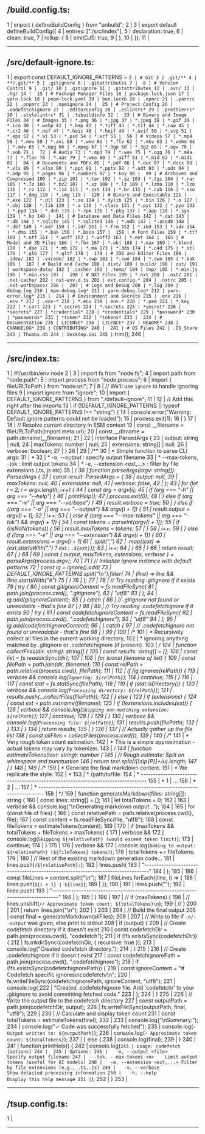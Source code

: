 /build.config.ts:
--------------------------------------------------------------------------------
1 | import { defineBuildConfig } from "unbuild";
2 | 
3 | export default defineBuildConfig({
4 |   entries: ["./src/index"],
5 |   declaration: true,
6 |   clean: true,
7 |   rollup: {
8 |     emitCJS: true,
9 |   },
10 | });
11 | 

--------------------------------------------------------------------------------
/src/default-ignore.ts:
--------------------------------------------------------------------------------
1 | export const DEFAULT_IGNORE_PATTERNS = `
2 | # Git
3 | .git/**
4 | **/.git/**
5 | .gitignore
6 | .gitattributes
7 | 
8 | # Version Control
9 | .git/
10 | .gitignore
11 | .gitattributes
12 | .svn/
13 | .hg/
14 | 
15 | # Package Manager Files
16 | package-lock.json
17 | yarn.lock
18 | pnpm-lock.yaml
19 | bun.lockb
20 | .npmrc
21 | .yarnrc
22 | .pnpmrc
23 | .npmignore
24 | 
25 | # Project Config
26 | .codefetchignore
27 | .editorconfig
28 | .eslintrc*
29 | .prettierrc*
30 | .stylelintrc*
31 | .tsbuildinfo
32 | 
33 | # Binary and Image Files
34 | # Images
35 | *.png
36 | *.jpg
37 | *.jpeg
38 | *.gif
39 | *.ico
40 | *.webp
41 | *.bmp
42 | *.tiff
43 | *.tif
44 | *.raw
45 | *.cr2
46 | *.nef
47 | *.heic
48 | *.heif
49 | *.avif
50 | *.svg
51 | *.eps
52 | *.ai
53 | *.psd
54 | *.xcf
55 | 
56 | # Videos
57 | *.mp4
58 | *.mov
59 | *.avi
60 | *.wmv
61 | *.flv
62 | *.mkv
63 | *.webm
64 | *.m4v
65 | *.mpg
66 | *.mpeg
67 | *.3gp
68 | *.3g2
69 | *.ogv
70 | *.vob
71 | 
72 | # Audio
73 | *.mp3
74 | *.wav
75 | *.ogg
76 | *.m4a
77 | *.flac
78 | *.aac
79 | *.wma
80 | *.aiff
81 | *.mid
82 | *.midi
83 | 
84 | # Documents and PDFs
85 | *.pdf
86 | *.doc
87 | *.docx
88 | *.xls
89 | *.xlsx
90 | *.ppt
91 | *.pptx
92 | *.odt
93 | *.ods
94 | *.odp
95 | *.pages
96 | *.numbers
97 | *.key
98 | 
99 | # Archives and Compressed
100 | *.zip
101 | *.tar
102 | *.gz
103 | *.tgz
104 | *.rar
105 | *.7z
106 | *.bz2
107 | *.xz
108 | *.lz
109 | *.lzma
110 | *.lzo
111 | *.rz
112 | *.lz4
113 | *.zst
114 | *.br
115 | *.cab
116 | *.iso
117 | *.dmg
118 | *.img
119 | 
120 | # Binary and Executable
121 | *.exe
122 | *.dll
123 | *.so
124 | *.dylib
125 | *.bin
126 | *.o
127 | *.obj
128 | *.lib
129 | *.a
130 | *.class
131 | *.pyc
132 | *.pyo
133 | *.pyd
134 | *.deb
135 | *.rpm
136 | *.pkg
137 | *.app
138 | *.sys
139 | *.ko
140 | 
141 | # Database and Data Files
142 | *.dat
143 | *.db
144 | *.sqlite
145 | *.sqlite3
146 | *.mdb
147 | *.accdb
148 | *.dbf
149 | *.mdf
150 | *.ldf
151 | *.frm
152 | *.ibd
153 | *.idx
154 | *.dmp
155 | *.bak
156 | *.bson
157 | 
158 | # Font Files
159 | *.ttf
160 | *.otf
161 | *.woff
162 | *.woff2
163 | *.eot
164 | 
165 | # Model and 3D Files
166 | *.fbx
167 | *.obj
168 | *.max
169 | *.blend
170 | *.dae
171 | *.mb
172 | *.ma
173 | *.3ds
174 | *.c4d
175 | *.stl
176 | *.glb
177 | *.gltf
178 | 
179 | # IDE and Editor Files
180 | .idea/
181 | .vscode/
182 | *.swp
183 | *.swo
184 | *.swn
185 | *.bak
186 | 
187 | # Build and Cache
188 | dist/
189 | build/
190 | out/
191 | workspace-data/
192 | .cache/
193 | .temp/
194 | tmp/
195 | *.min.js
196 | *.min.css
197 | 
198 | # NXT Files
199 | *.nxt
200 | .nxt/
201 | .nxt-cache/
202 | nxt-env.d.ts
203 | nxt.config.*
204 | .nxtrc
205 | .nxt-workspace/
206 | 
207 | # Logs and Debug
208 | *.log
209 | debug.log
210 | npm-debug.log*
211 | yarn-debug.log*
212 | yarn-error.log*
213 | 
214 | # Environment and Secrets
215 | .env
216 | .env.*
217 | .env-*
218 | *.env
219 | env.*
220 | *.pem
221 | *.key
222 | *.cert
223 | *.secret
224 | *.secrets
225 | *secret*
226 | *secrets*
227 | *credential*
228 | *credentials*
229 | *password*
230 | *passwords*
231 | *token*
232 | *tokens*
233 | 
234 | # Documentation
235 | LICENSE*
236 | LICENCE*
237 | README*
238 | CHANGELOG*
239 | CONTRIBUTING*
240 | 
241 | # OS Files
242 | .DS_Store
243 | Thumbs.db
244 | desktop.ini
245 | `.trim();
246 | 

--------------------------------------------------------------------------------
/src/index.ts:
--------------------------------------------------------------------------------
1 | #!/usr/bin/env node
2 | 
3 | import fs from "node:fs";
4 | import path from "node:path";
5 | import process from "node:process";
6 | import { fileURLToPath } from "node:url";
7 | 
8 | // We'll use `ignore` to handle ignoring files
9 | import ignore from "ignore";
10 | import { DEFAULT_IGNORE_PATTERNS } from "./default-ignore";
11 | 
12 | // Add this right after the imports
13 | if (!DEFAULT_IGNORE_PATTERNS || typeof DEFAULT_IGNORE_PATTERNS !== "string") {
14 |   console.error("Warning: Default ignore patterns could not be loaded");
15 |   process.exit(1);
16 | }
17 | 
18 | // Resolve current directory in ESM context
19 | const __filename = fileURLToPath(import.meta.url);
20 | const __dirname = path.dirname(__filename);
21 | 
22 | interface ParsedArgs {
23 |   output: string | null;
24 |   maxTokens: number | null;
25 |   extensions: string[] | null;
26 |   verbose: boolean;
27 | }
28 | 
29 | /**
30 |  * Simple function to parse CLI args:
31 |  *
32 |  * -o, --output <file> : specify output filename
33 |  * --max-tokens, -tok <number> : limit output tokens
34 |  * -e, --extension <ext,...> : filter by file extensions (.ts,.js etc)
35 |  */
36 | function parseArgs(argv: string[]): ParsedArgs {
37 |   const result: ParsedArgs = {
38 |     output: null,
39 |     maxTokens: null,
40 |     extensions: null,
41 |     verbose: false,
42 |   };
43 |   for (let i = 2; i < argv.length; i++) {
44 |     const arg = argv[i];
45 |     if (arg === "-h" || arg === "--help") {
46 |       printHelp();
47 |       process.exit(0);
48 |     } else if (arg === "-v" || arg === "--verbose") {
49 |       result.verbose = true;
50 |     } else if ((arg === "-o" || arg === "--output") && argv[i + 1]) {
51 |       result.output = argv[i + 1];
52 |       i++;
53 |     } else if ((arg === "--max-tokens" || arg === "-tok") && argv[i + 1]) {
54 |       const tokens = parseInt(argv[i + 1]);
55 |       if (!isNaN(tokens)) {
56 |         result.maxTokens = tokens;
57 |       }
58 |       i++;
59 |     } else if ((arg === "-e" || arg === "--extension") && argv[i + 1]) {
60 |       result.extensions = argv[i + 1]
61 |         .split(",")
62 |         .map((ext) => (ext.startsWith(".") ? ext : `.${ext}`));
63 |       i++;
64 |     }
65 |   }
66 |   return result;
67 | }
68 | 
69 | const { output, maxTokens, extensions, verbose } = parseArgs(process.argv);
70 | 
71 | // Initialize ignore instance with default patterns
72 | const ig = ignore().add(
73 |   DEFAULT_IGNORE_PATTERNS.split("\n").filter(
74 |     (line) => line && !line.startsWith("#")
75 |   )
76 | );
77 | 
78 | // Try reading .gitignore if it exists
79 | try {
80 |   const gitignoreContent = fs.readFileSync(
81 |     path.join(process.cwd(), ".gitignore"),
82 |     "utf8"
83 |   );
84 |   ig.add(gitignoreContent);
85 | } catch {
86 |   // .gitignore not found or unreadable - that's fine
87 | }
88 | 
89 | // Try reading .codefetchignore if it exists
90 | try {
91 |   const codefetchignoreContent = fs.readFileSync(
92 |     path.join(process.cwd(), ".codefetchignore"),
93 |     "utf8"
94 |   );
95 |   ig.add(codefetchignoreContent);
96 | } catch {
97 |   // .codefetchignore not found or unreadable - that's fine
98 | }
99 | 
100 | /**
101 |  * Recursively collect all files in the current working directory,
102 |  * ignoring anything matched by .gitignore or .codefetchignore (if present).
103 |  */
104 | function collectFiles(dir: string): string[] {
105 |   const results: string[] = [];
106 |   const list = fs.readdirSync(dir);
107 | 
108 |   for (const filename of list) {
109 |     const filePath = path.join(dir, filename);
110 |     const relPath = path.relative(process.cwd(), filePath);
111 | 
112 |     if (ig.ignores(relPath)) {
113 |       verbose && console.log(`Ignoring: ${relPath}`);
114 |       continue;
115 |     }
116 | 
117 |     const stat = fs.statSync(filePath);
118 | 
119 |     if (stat.isDirectory()) {
120 |       verbose && console.log(`Processing directory: ${relPath}`);
121 |       results.push(...collectFiles(filePath));
122 |     } else {
123 |       if (extensions) {
124 |         const ext = path.extname(filename);
125 |         if (!extensions.includes(ext)) {
126 |           verbose && console.log(`Skipping non-matching extension: ${relPath}`);
127 |           continue;
128 |         }
129 |       }
130 |       verbose && console.log(`Processing file: ${relPath}`);
131 |       results.push(filePath);
132 |     }
133 |   }
134 |   return results;
135 | }
136 | 
137 | // Actually gather up the file list
138 | const allFiles = collectFiles(process.cwd());
139 | 
140 | /**
141 |  * Very rough token count estimation.
142 |  * This is a simple approximation - actual tokens may vary by tokenizer.
143 |  */
144 | function estimateTokens(text: string): number {
145 |   // Rough estimate: Split on whitespace and punctuation
146 |   return text.split(/[\s\p{P}]+/u).length;
147 | }
148 | 
149 | /**
150 |  * Generate the final markdown content.
151 |  * We replicate the style:
152 |  *
153 |  * /path/to/file:
154 |  * --------------------------------------------------------------------------------
155 |  * 1 | ...
156 |  * 2 | ...
157 |  * --------------------------------------------------------------------------------
158 |  */
159 | function generateMarkdown(files: string[]): string {
160 |   const lines: string[] = [];
161 |   let totalTokens = 0;
162 | 
163 |   verbose && console.log("\nGenerating markdown output...");
164 | 
165 |   for (const file of files) {
166 |     const relativePath = path.relative(process.cwd(), file);
167 |     const content = fs.readFileSync(file, "utf8");
168 |     const fileTokens = estimateTokens(content);
169 | 
170 |     if (maxTokens && totalTokens + fileTokens > maxTokens) {
171 |       verbose &&
172 |         console.log(`Skipping ${relativePath} (would exceed token limit)`);
173 |       continue;
174 |     }
175 | 
176 |     verbose &&
177 |       console.log(`Adding to output: ${relativePath} (${fileTokens} tokens)`);
178 |     totalTokens += fileTokens;
179 | 
180 |     // Rest of the existing markdown generation code...
181 |     lines.push(`/${relativePath}:`);
182 |     lines.push(
183 |       "--------------------------------------------------------------------------------"
184 |     );
185 | 
186 |     const fileLines = content.split("\n");
187 |     fileLines.forEach((line, i) => {
188 |       lines.push(`${i + 1} | ${line}`);
189 |     });
190 | 
191 |     lines.push("");
192 |     lines.push(
193 |       "--------------------------------------------------------------------------------"
194 |     );
195 |   }
196 | 
197 |   // if (maxTokens) {
198 |   //   lines.unshift(`// Approximate token count: ${totalTokens}\n`);
199 |   // }
200 | 
201 |   return lines.join("\n");
202 | }
203 | 
204 | // Build the final output
205 | const final = generateMarkdown(allFiles);
206 | 
207 | // Write to file if `-o/--output` was given, else print to stdout
208 | if (output) {
209 |   // Create codefetch directory if it doesn't exist
210 |   const codefetchDir = path.join(process.cwd(), "codefetch");
211 |   if (!fs.existsSync(codefetchDir)) {
212 |     fs.mkdirSync(codefetchDir, { recursive: true });
213 |     console.log("Created codefetch directory.");
214 |   }
215 | 
216 |   // Create .codefetchignore if it doesn't exist
217 |   const codefetchignorePath = path.join(process.cwd(), ".codefetchignore");
218 |   if (!fs.existsSync(codefetchignorePath)) {
219 |     const ignoreContent = "# Codefetch specific ignores\ncodefetch/\n";
220 |     fs.writeFileSync(codefetchignorePath, ignoreContent, "utf8");
221 |     console.log(
222 |       "Created .codefetchignore file. Add 'codefetch/' to your .gitignore to avoid committing fetched code."
223 |     );
224 |   }
225 | 
226 |   // Write the output file to the codefetch directory
227 |   const outputPath = path.join(codefetchDir, output);
228 |   fs.writeFileSync(outputPath, final, "utf8");
229 | 
230 |   // Calculate and display token count
231 |   const totalTokens = estimateTokens(final);
232 | 
233 |   console.log("\nSummary:");
234 |   console.log("✓ Code was successfully fetched");
235 |   console.log(`✓ Output written to: ${outputPath}`);
236 |   console.log(`✓ Approximate token count: ${totalTokens}`);
237 | } else {
238 |   console.log(final);
239 | }
240 | 
241 | function printHelp() {
242 |   console.log(`
243 | Usage: codefetch [options]
244 | 
245 | Options:
246 |   -o, --output <file>       Specify output filename
247 |   -tok, --max-tokens <n>    Limit output tokens (useful for AI models)
248 |   -e, --extension <ext,...> Filter by file extensions (e.g., .ts,.js)
249 |   -v, --verbose            Show detailed processing information
250 |   -h, --help               Display this help message
251 | `);
252 | }
253 | 

--------------------------------------------------------------------------------
/tsup.config.ts:
--------------------------------------------------------------------------------
1 |  

--------------------------------------------------------------------------------